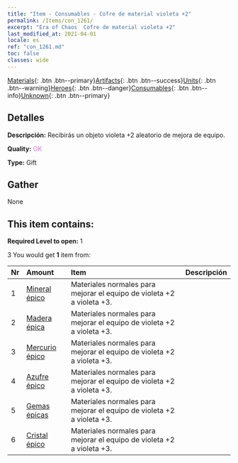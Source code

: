 ```yaml
---
title: "Item - Consumables - Cofre de material violeta +2"
permalink: /Items/con_1261/
excerpt: "Era of Chaos  Cofre de material violeta +2"
last_modified_at: 2021-04-01
locale: es
ref: "con_1261.md"
toc: false
classes: wide
---
```

 [Materials](/es/Items/){: .btn .btn--primary}[Artifacts](/es/Items/Artifacts/){: .btn .btn--success}[Units](/es/Items/Units/){: .btn .btn--warning}[Heroes](/es/Items/Heroes/){: .btn .btn--danger}[Consumables](/es/Items/Consumables/){: .btn .btn--info}[Unknown](/es/Items/Unknown/){: .btn .btn--primary}

## Detalles
 **Descripción:** Recibirás un objeto violeta +2 aleatorio de mejora de equipo.

 **Quality:** <span style="color: #DA70D6">OK</span>

 **Type:** Gift

## Gather

  None

## This item contains:

 **Required Level to open:** 1

 3 You would get **1** item  from:

  | Nr | Amount |     Item    | Descripción |
  |:---|:-------|:------------|:-----------:|
  | 1 | [Mineral épico](/es/Items/mat_47/) | Materiales normales para mejorar el equipo de violeta +2 a violeta +3. | 
  | 2 | [Madera épica](/es/Items/mat_48/) | Materiales normales para mejorar el equipo de violeta +2 a violeta +3. | 
  | 3 | [Mercurio épico](/es/Items/mat_49/) | Materiales normales para mejorar el equipo de violeta +2 a violeta +3. | 
  | 4 | [Azufre épico](/es/Items/mat_50/) | Materiales normales para mejorar el equipo de violeta +2 a violeta +3. | 
  | 5 | [Gemas épicas](/es/Items/mat_51/) | Materiales normales para mejorar el equipo de violeta +2 a violeta +3. | 
  | 6 | [Cristal épico](/es/Items/mat_52/) | Materiales normales para mejorar el equipo de violeta +2 a violeta +3. | 
